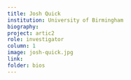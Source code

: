 ```yaml
---
title: Josh Quick
institution: University of Birmingham
biography:
project: artic2
role: investigator
column: 1
image: josh-quick.jpg
link: 
folder: bios
---
```

